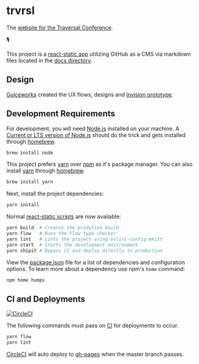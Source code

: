 # trvrsl
The [website for the Traversal Conference][website].

:studio_microphone:

This project is a [react-static app][rs] utilizing GitHub as a CMS via markdown
files located in the [docs directory](/docs).

## Design
[Guiceworks][guiceworks] created the UX flows, designs and [Invision prototype][prototype].

## Development Requirements
For development, you will need [Node.js][node] installed on your machine. A
[Current or LTS version of Node.js][lts] should do the trick and gets installed
through [homebrew][brew].

```sh
brew install node
```

This project prefers [yarn][yarn] over [npm][npm] as it's package manager. You
can also install [yarn][yarn] through [homebrew][brew].

```sh
brew install yarn
```

Next, install the project dependencies:

```sh
yarn install
```

Normal [react-static scripts][rs_scripts] are now available:

```sh
yarn build  # Creates the prodution build
yarn flow   # Runs the Flow type checker
yarn lint   # Lints the project using eslint-config-mkitt
yarn start  # Starts the development environment
yarn shipit # Bypass CI and deploy directly to production
```

View the [package.json](package.json) file for a list of dependencies and
configuration options. To learn more about a dependency use npm's `home` command:

```sh
npm home humps
```

## CI and Deployments
[![CircleCI](https://circleci.com/gh/turingschool/trvrsl.svg?style=svg)](https://circleci.com/gh/turingschool/trvrsl)

The following commands must pass on [CI][circle] for deployments to occur.

```sh
yarn flow
yarn lint
```

[CircleCI][circle] will auto deploy to [gh-pages][pages] when the
master branch passes.

<!-- Links -->
[brew]: https://brew.sh
[circle]: https://circleci.com/gh/turingschool/trvrsl
[guiceworks]: http://www.guice.works
[lts]: https://github.com/nodejs/Release#nodejs-release-working-group
[node]: https://nodejs.org
[npm]: https://www.npmjs.com/get-npm
[pages]: https://github.com/turingschool/trvrsl/tree/gh-pages
[prototype]: https://projects.invisionapp.com/share/KFGS3AC83AM#/screens/290389250_Landing
[rs]: https://react-static.js.org
[rs_scripts]: https://github.com/nozzle/react-static#quick-start 
[website]: https://turingschool.github.io/trvrsl
[yarn]: https://yarnpkg.com
